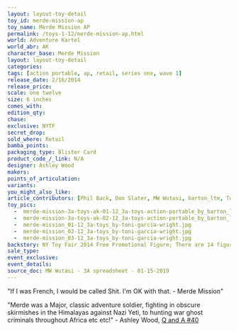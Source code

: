 ```yaml
---
layout: layout-toy-detail 
toy_id: merde-mission-ap
toy_name: Merde Mission AP
permalink: /toys-1-12/merde-mission-ap.html
world: Adventure Kartel
world_abr: AK
character_base: Merde Mission
layout: layout-toy-detail
categories: 
tags: [action portable, ap, retail, series one, wave 1]
release_date: 2/16/2014
release_price: 
scale: one twelve
size: 6 inches
comes_with: 
edition_qty: 
chase: 
exclusive: NYTF
secret_drop: 
sold_where: Retail
bamba_points: 
packaging_type: Blister Card
product_code_/_link: N/A
designer: Ashley Wood
makers: 
points_of_articulation: 
variants: 
you_might_also_like: 
article_contributors: [Phil Back, Don Slater, MW Wutasi, barton_ltm, Toni Garcia Wright]
toy_pics: 
  -  merde-mission-3a-toys-ak-01-12_3a-toys-action-portable_by_barton_ltm-via-instagram.jpg
  -  merde-mission-3a-toys-ak-02-12_3a-toys-action-portable_by_barton_ltm-via-instagram.jpg
  -  merde-mission_01-12_3a-toys_by-toni-garcia-wright.jpg
  -  merde-mission_02-12_3a-toys_by-toni-garcia-wright.jpg
  -  merde-mission_03-12_3a-toys_by-toni-garcia-wright.jpg
backstory: NY Toy Fair 2014 Free Promotional Figure; There are 14 figures in the Action Portable Series 1 set - Red Right Hand Tommy, Little Shadow (Shadow MK2 version), Cherry Bomb, Shit Got Real JC (Open Pale Style SGR JC version), Shit Got Real JC (Pale as Fuck SGR JC version), Bleak Mission, Merde Mission (Original version - dark jacket, black 3A logo shirt, fur lined hood), Merde Mission (Cold version - light jacket, blue pullover, fur lined hood), Golden Dolphin, Soy Dolphin (black), Removalist Zomb 01 (white), Removalist Zomb 02 (black), Johnson Ankou (orange boilersuit), Junglevet Ankou (camo).
sale_type: 
event_exclusive: 
event_details: 
source_doc: MW Wutasi - 3A spreadsheet - 01-15-2019
---
```

"If I was French, I would be called Shit. I'm OK with that. - Merde Mission"

"Merde was a Major, classic adventure soldier, fighting in obscure skirmishes in the Himalayas against Nazi Yeti, to hunting war ghost criminals throughout Africa etc etc!" - Ashley Wood, <a href="https://www.worldofthreea.com/threea-production-blog/qa40" target="_blank">Q and A #40</a> 
